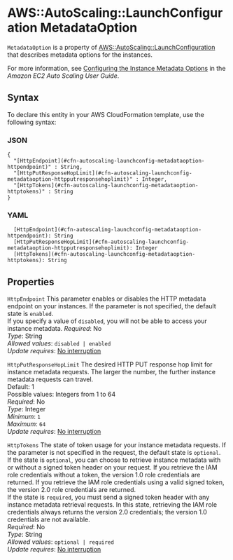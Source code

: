 # AWS::AutoScaling::LaunchConfiguration MetadataOption<a name="aws-properties-autoscaling-launchconfig-metadataoption"></a>

 `MetadataOption` is a property of [AWS::AutoScaling::LaunchConfiguration](https://docs.aws.amazon.com/AWSCloudFormation/latest/UserGuide/aws-properties-as-launchconfig.html) that describes metadata options for the instances\.

For more information, see [Configuring the Instance Metadata Options](https://docs.aws.amazon.com/autoscaling/ec2/userguide/create-launch-config.html#launch-configurations-imds) in the *Amazon EC2 Auto Scaling User Guide*\.

## Syntax<a name="aws-properties-autoscaling-launchconfig-metadataoption-syntax"></a>

To declare this entity in your AWS CloudFormation template, use the following syntax:

### JSON<a name="aws-properties-autoscaling-launchconfig-metadataoption-syntax.json"></a>

```
{
  "[HttpEndpoint](#cfn-autoscaling-launchconfig-metadataoption-httpendpoint)" : String,
  "[HttpPutResponseHopLimit](#cfn-autoscaling-launchconfig-metadataoption-httpputresponsehoplimit)" : Integer,
  "[HttpTokens](#cfn-autoscaling-launchconfig-metadataoption-httptokens)" : String
}
```

### YAML<a name="aws-properties-autoscaling-launchconfig-metadataoption-syntax.yaml"></a>

```
  [HttpEndpoint](#cfn-autoscaling-launchconfig-metadataoption-httpendpoint): String
  [HttpPutResponseHopLimit](#cfn-autoscaling-launchconfig-metadataoption-httpputresponsehoplimit): Integer
  [HttpTokens](#cfn-autoscaling-launchconfig-metadataoption-httptokens): String
```

## Properties<a name="aws-properties-autoscaling-launchconfig-metadataoption-properties"></a>

`HttpEndpoint`  <a name="cfn-autoscaling-launchconfig-metadataoption-httpendpoint"></a>
This parameter enables or disables the HTTP metadata endpoint on your instances\. If the parameter is not specified, the default state is `enabled`\.  
If you specify a value of `disabled`, you will not be able to access your instance metadata\. 
*Required*: No  
*Type*: String  
*Allowed values*: `disabled | enabled`  
*Update requires*: [No interruption](https://docs.aws.amazon.com/AWSCloudFormation/latest/UserGuide/using-cfn-updating-stacks-update-behaviors.html#update-no-interrupt)

`HttpPutResponseHopLimit`  <a name="cfn-autoscaling-launchconfig-metadataoption-httpputresponsehoplimit"></a>
The desired HTTP PUT response hop limit for instance metadata requests\. The larger the number, the further instance metadata requests can travel\.  
Default: 1  
Possible values: Integers from 1 to 64  
*Required*: No  
*Type*: Integer  
*Minimum*: `1`  
*Maximum*: `64`  
*Update requires*: [No interruption](https://docs.aws.amazon.com/AWSCloudFormation/latest/UserGuide/using-cfn-updating-stacks-update-behaviors.html#update-no-interrupt)

`HttpTokens`  <a name="cfn-autoscaling-launchconfig-metadataoption-httptokens"></a>
The state of token usage for your instance metadata requests\. If the parameter is not specified in the request, the default state is `optional`\.  
If the state is `optional`, you can choose to retrieve instance metadata with or without a signed token header on your request\. If you retrieve the IAM role credentials without a token, the version 1\.0 role credentials are returned\. If you retrieve the IAM role credentials using a valid signed token, the version 2\.0 role credentials are returned\.  
If the state is `required`, you must send a signed token header with any instance metadata retrieval requests\. In this state, retrieving the IAM role credentials always returns the version 2\.0 credentials; the version 1\.0 credentials are not available\.  
*Required*: No  
*Type*: String  
*Allowed values*: `optional | required`  
*Update requires*: [No interruption](https://docs.aws.amazon.com/AWSCloudFormation/latest/UserGuide/using-cfn-updating-stacks-update-behaviors.html#update-no-interrupt)